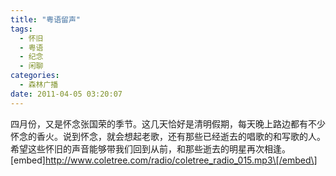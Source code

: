 ```yaml
---
title: "粤语留声"
tags:
  - 怀旧
  - 粤语
  - 纪念
  - 闲聊
categories:
  - 森林广播
date: 2011-04-05 03:20:07
---
```


四月份，又是怀念张国荣的季节。这几天恰好是清明假期，每天晚上路边都有不少怀念的香火。说到怀念，就会想起老歌，还有那些已经逝去的唱歌的和写歌的人。希望这些怀旧的声音能够带我们回到从前，和那些逝去的明星再次相逢。   \[embed\]http://www.coletree.com/radio/coletree_radio_015.mp3\[/embed\]